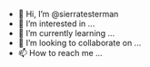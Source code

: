 - 👋 Hi, I’m @sierratesterman
- 👀 I’m interested in ...
- 🌱 I’m currently learning ...
- 💞️ I’m looking to collaborate on ...
- 📫 How to reach me ...

<!---
sierratesterman/sierratesterman is a ✨ special ✨ repository because its `README.md` (this file) appears on your GitHub profile.
You can click the Preview link to take a look at your changes.
--->
